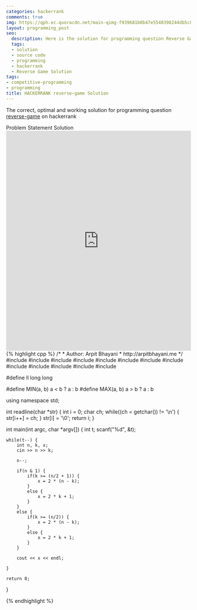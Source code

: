 ```yaml
---
categories: hackerrank
comments: true
img: https://qph.ec.quoracdn.net/main-qimg-f939681b0b47e5540398244db5c8966f?convert_to_webp=true
layout: programming_post
seo:
  description: Here is the solution for programming question Reverse Game on hackerrank
  tags:
  - solution
  - source code
  - programming
  - hackerrank
  - Reverse Game Solution
tags:
- competitive-programming
- programming
title: HACKERRANK reverse-game Solution
---
```

The correct, optimal and working solution for programming question [reverse-game](https://www.hackerrank.com/challenges/reverse-game) on hackerrank

<div class="ui secondary pointing large menu">
  <a class="grey item" data-tab="problem-statement">
    Problem Statement
  </a>
  <a class="active item grey" data-tab="solution">
    Solution
  </a>
</div>
<div class="ui bottom attached tab" data-tab="problem-statement">
    <iframe src="https://www.hackerrank.com/challenges/reverse-game" width="100%" height="600px" style="overflow: scroll; border: none;"></iframe>
</div>
<div class="ui bottom attached active tab" data-tab="solution">
{% highlight cpp %}
/*
 *  Author: Arpit Bhayani
 *  http://arpitbhayani.me
 */
#include <cmath>
#include <cstdio>
#include <cstdlib>
#include <climits>
#include <deque>
#include <iostream>
#include <list>
#include <limits>
#include <map>
#include <queue>
#include <set>
#include <stack>
#include <vector>

#define ll long long

#define MIN(a, b) a < b ? a : b
#define MAX(a, b) a > b ? a : b

using namespace std;

int readline(char *str) {
    int i = 0;
    char ch;
    while((ch = getchar()) != '\n') {
        str[i++] = ch;
    }
    str[i] = '\0';
    return i;
}

int main(int argc, char *argv[]) {
    int t;
    scanf("%d", &t);

    while(t--) {
        int n, k, x;
        cin >> n >> k;

        n--;

        if(n & 1) {
            if(k >= (n/2 + 1)) {
                x = 2 * (n - k);
            }
            else {
                x = 2 * k + 1;
            }
        }
        else {
            if(k >= (n/2)) {
                x = 2 * (n - k);
            }
            else {
                x = 2 * k + 1;
            }
        }

        cout << x << endl;

    }

    return 0;
}

{% endhighlight %}
</div>
